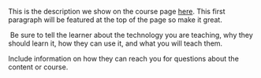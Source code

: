 This is the description we show on the course page [here](https://lab.github.com/Douglas-01/un-negocio-de-viaje). This first paragraph will be featured at the top of the page so make it great.
​

​
Be sure to tell the learner about the technology you are teaching, why they should learn it, how they can use it, and what you will teach them.
​


Include information on how they can reach you for questions about the content or course. 